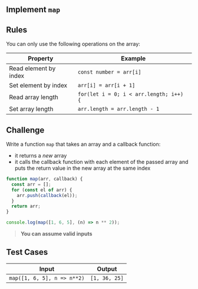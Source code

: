 ## Implement `map`

## Rules

You can only use the following operations on the array:

| Property              | Example                                 |
| --------------------- | --------------------------------------- |
| Read element by index | `const number = arr[i]`                 |
| Set element by index  | `arr[i] = arr[i + 1]`                   |
| Read array length     | `for(let i = 0; i < arr.length; i++) {` |
| Set array length      | `arr.length = arr.length - 1`           |

## Challenge

Write a function `map` that takes an array and a callback function:

- it returns a _new_ array
- it calls the callback function with each element of the passed array and puts the return value in the new array at the same index

```js
function map(arr, callback) {
  const arr = [];
  for (const el of arr) {
    arr.push(callback(el));
  }
  return arr;
}

console.log(map([1, 6, 5], (n) => n ** 2));
```

> **You can assume valid inputs**

## Test Cases

| Input                       | Output        |
| --------------------------- | ------------- |
| `map([1, 6, 5], n => n**2)` | `[1, 36, 25]` |
